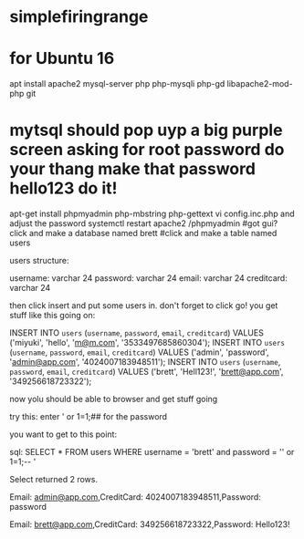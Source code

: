 # simplefiringrange
# for Ubuntu 16

apt install apache2 mysql-server php php-mysqli php-gd libapache2-mod-php git
# mytsql should pop uyp a big purple screen asking for root password do your thang make that password hello123 do it!
apt-get install phpmyadmin php-mbstring php-gettext
vi config.inc.php and adjust the password
systemctl restart apache2
<site>/phpmyadmin
#got gui? click and make a database named brett
#click and make a table named users

users structure:

username: varchar 24
password: varchar 24
email: varchar 24
creditcard: varchar 24

then click insert and put some users in. don't forget to click go!
you get stuff like this going on:

INSERT INTO `users` (`username`, `password`, `email`, `creditcard`) VALUES ('miyuki', 'hello', 'm@m.com', '3533497685860304');
INSERT INTO `users` (`username`, `password`, `email`, `creditcard`) VALUES ('admin', 'password', 'admin@app.com', '4024007183948511');
INSERT INTO `users` (`username`, `password`, `email`, `creditcard`) VALUES ('brett', 'Hell123!', 'brett@app.com', '349256618723322');

now yolu should be able to browser and get stuff going

try this: enter ' or 1=1;## for the password

you want to get to this point:

sql: SELECT * FROM users WHERE username = 'brett' and password = '' or 1=1;-- '

Select returned 2 rows.

Email: admin@app.com,CreditCard: 4024007183948511,Password: password

Email: brett@app.com,CreditCard: 349256618723322,Password: Hello123! 






